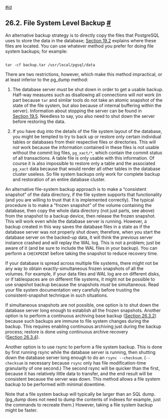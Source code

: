[#id](#BACKUP-FILE)

## 26.2. File System Level Backup [#](#BACKUP-FILE)

An alternative backup strategy is to directly copy the files that PostgreSQL uses to store the data in the database; [Section 19.2](creating-cluster) explains where these files are located. You can use whatever method you prefer for doing file system backups; for example:

```

tar -cf backup.tar /usr/local/pgsql/data
```

There are two restrictions, however, which make this method impractical, or at least inferior to the pg\_dump method:

1. The database server *must* be shut down in order to get a usable backup. Half-way measures such as disallowing all connections will *not* work (in part because `tar` and similar tools do not take an atomic snapshot of the state of the file system, but also because of internal buffering within the server). Information about stopping the server can be found in [Section 19.5](server-shutdown). Needless to say, you also need to shut down the server before restoring the data.

2. If you have dug into the details of the file system layout of the database, you might be tempted to try to back up or restore only certain individual tables or databases from their respective files or directories. This will *not* work because the information contained in these files is not usable without the commit log files, `pg_xact/*`, which contain the commit status of all transactions. A table file is only usable with this information. Of course it is also impossible to restore only a table and the associated `pg_xact` data because that would render all other tables in the database cluster useless. So file system backups only work for complete backup and restoration of an entire database cluster.

An alternative file-system backup approach is to make a “consistent snapshot” of the data directory, if the file system supports that functionality (and you are willing to trust that it is implemented correctly). The typical procedure is to make a “frozen snapshot” of the volume containing the database, then copy the whole data directory (not just parts, see above) from the snapshot to a backup device, then release the frozen snapshot. This will work even while the database server is running. However, a backup created in this way saves the database files in a state as if the database server was not properly shut down; therefore, when you start the database server on the backed-up data, it will think the previous server instance crashed and will replay the WAL log. This is not a problem; just be aware of it (and be sure to include the WAL files in your backup). You can perform a `CHECKPOINT` before taking the snapshot to reduce recovery time.

If your database is spread across multiple file systems, there might not be any way to obtain exactly-simultaneous frozen snapshots of all the volumes. For example, if your data files and WAL log are on different disks, or if tablespaces are on different file systems, it might not be possible to use snapshot backup because the snapshots *must* be simultaneous. Read your file system documentation very carefully before trusting the consistent-snapshot technique in such situations.

If simultaneous snapshots are not possible, one option is to shut down the database server long enough to establish all the frozen snapshots. Another option is to perform a continuous archiving base backup ([Section 26.3.2](continuous-archiving#BACKUP-BASE-BACKUP)) because such backups are immune to file system changes during the backup. This requires enabling continuous archiving just during the backup process; restore is done using continuous archive recovery ([Section 26.3.4](continuous-archiving#BACKUP-PITR-RECOVERY)).

Another option is to use rsync to perform a file system backup. This is done by first running rsync while the database server is running, then shutting down the database server long enough to do an `rsync --checksum`. (`--checksum` is necessary because `rsync` only has file modification-time granularity of one second.) The second rsync will be quicker than the first, because it has relatively little data to transfer, and the end result will be consistent because the server was down. This method allows a file system backup to be performed with minimal downtime.

Note that a file system backup will typically be larger than an SQL dump. (pg\_dump does not need to dump the contents of indexes for example, just the commands to recreate them.) However, taking a file system backup might be faster.